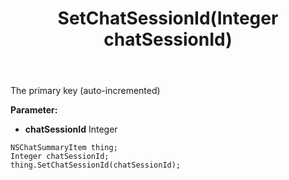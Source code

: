 ﻿---
uid: crmscript_ref_NSChatSummaryItem_SetChatSessionId
title: SetChatSessionId(Integer chatSessionId)
intellisense: NSChatSummaryItem.SetChatSessionId
keywords: NSChatSummaryItem, GetChatSessionId
so.topic: reference
---

The primary key (auto-incremented)

**Parameter:** 
 - **chatSessionId** Integer

```crmscript
NSChatSummaryItem thing;
Integer chatSessionId;
thing.SetChatSessionId(chatSessionId);
```

